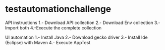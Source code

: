 # testautomationchallenge
API instructions
1.- Download API collection
2.- Download Env collection
3.-Import both
4.-Execute the complete collection

UI automation
1.- Install Java
2.- Download gecko driver
3.- Install Ide (Eclipse) with Maven
4.- Execute AppTest
